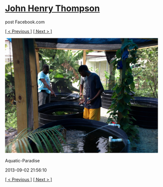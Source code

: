 # [John Henry Thompson](../README.md)
post Facebook.com

[[ < Previous ]](2013-09-02-2.md) [[ Next > ]](2013-09-02-4.md)

[![](../media/2013-09-02/Aquatic-Paradise-2.jpg)](../README.md)

Aquatic-Paradise

2013-09-02 21:56:10

[[ < Previous ]](2013-09-02-2.md) [[ Next > ]](2013-09-02-4.md)
